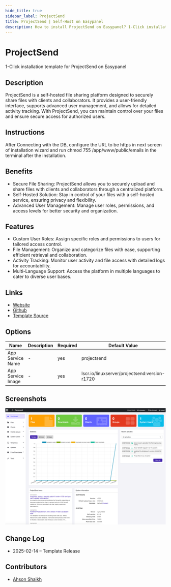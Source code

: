 ```yaml
---
hide_title: true
sidebar_label: ProjectSend
title: ProjectSend | Self-Host on Easypanel
description: How to install ProjectSend on Easypanel? 1-Click installation template for ProjectSend on Easypanel
---
```


<!-- generated -->

# ProjectSend

1-Click installation template for ProjectSend on Easypanel

## Description

ProjectSend is a self-hosted file sharing platform designed to securely share files with clients and collaborators. It provides a user-friendly interface, supports advanced user management, and allows for detailed activity tracking. With ProjectSend, you can maintain control over your files and ensure secure access for authorized users.

## Instructions

After Connecting with the DB, configure the URL to be https in next screen of installation wizard and run chmod 755 /app/www/public/emails in the terminal after the installation.

## Benefits

- Secure File Sharing: ProjectSend allows you to securely upload and share files with clients and collaborators through a centralized platform.
- Self-Hosted Solution: Stay in control of your files with a self-hosted service, ensuring privacy and flexibility.
- Advanced User Management: Manage user roles, permissions, and access levels for better security and organization.

## Features

- Custom User Roles: Assign specific roles and permissions to users for tailored access control.
- File Management: Organize and categorize files with ease, supporting efficient retrieval and collaboration.
- Activity Tracking: Monitor user activity and file access with detailed logs for accountability.
- Multi-Language Support: Access the platform in multiple languages to cater to diverse user bases.

## Links

- [Website](https://www.projectsend.org/)
- [Github](https://github.com/projectsend/projectsend)
- [Template Source](https://github.com/easypanel-io/templates/tree/main/templates/projectsend)

## Options

Name | Description | Required | Default Value
-|-|-|-
App Service Name | - | yes | projectsend
App Service Image | - | yes | lscr.io/linuxserver/projectsend:version-r1720

## Screenshots

![ProjectSend Screenshot](./assets/screenshot.png)

## Change Log

- 2025-02-14 – Template Release

## Contributors

- [Ahson Shaikh](https://github.com/Ahson-Shaikh)
